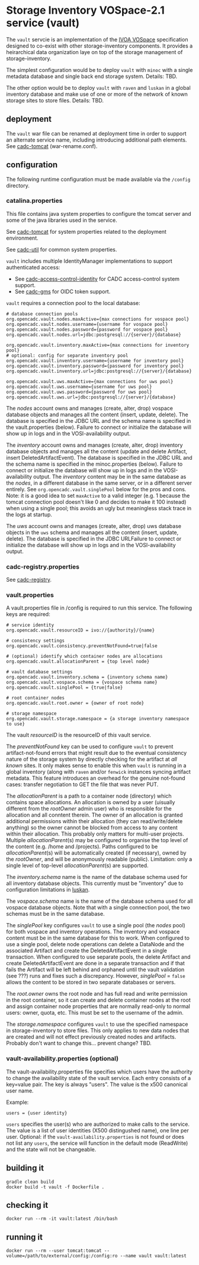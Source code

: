 # Storage Inventory VOSpace-2.1 service (vault)

The `vault` servcie is an implementation of the <a href="https://www.ivoa.net/documents/VOSpace/">IVOA VOSpace</a>
specification designed to co-exist with other storage-inventory components. It provides a heirarchical data
organization laye on top of the storage management of storage-inventory.

The simplest configuration would be to deploy `vault` with `minoc` with a single metadata database and single
back end storage system. Details: TBD.

The other option would be to deploy `vault` with `raven` and `luskan` in a global inventory database and make
use of one or more of the network of known storage sites to store files. Details: TBD.

## deployment

The `vault` war file can be renamed at deployment time in order to support an alternate service name, 
including introducing additional path elements. See 
<a href="https://github.com/opencadc/docker-base/tree/master/cadc-tomcat">cadc-tomcat</a> (war-rename.conf).

## configuration
The following runtime configuration must be made available via the `/config` directory.

### catalina.properties
This file contains java system properties to configure the tomcat server and some of the java libraries used in the service.

See <a href="https://github.com/opencadc/docker-base/tree/master/cadc-tomcat">cadc-tomcat</a>
for system properties related to the deployment environment.

See <a href="https://github.com/opencadc/core/tree/master/cadc-util">cadc-util</a>
for common system properties.

`vault` includes multiple IdentityManager implementations to support authenticated access:
- See <a href="https://github.com/opencadc/ac/tree/master/cadc-access-control-identity">cadc-access-control-identity</a> for CADC access-control system support.
- See <a href="https://github.com/opencadc/ac/tree/master/cadc-gms">cadc-gms</a> for OIDC token support.

`vault` requires a connection pool to the local database:
```
# database connection pools
org.opencadc.vault.nodes.maxActive={max connections for vospace pool}
org.opencadc.vault.nodes.username={username for vospace pool}
org.opencadc.vault.nodes.password={password for vospace pool}
org.opencadc.vault.nodes.url=jdbc:postgresql://{server}/{database}

org.opencadc.vault.inventory.maxActive={max connections for inventory pool}
# optional: config for separate inventory pool
org.opencadc.vault.inventory.username={username for inventory pool}
org.opencadc.vault.inventory.password={password for inventory pool}
org.opencadc.vault.inventory.url=jdbc:postgresql://{server}/{database}

org.opencadc.vault.uws.maxActive={max connections for uws pool}
org.opencadc.vault.uws.username={username for uws pool}
org.opencadc.vault.uws.password={password for uws pool}
org.opencadc.vault.uws.url=jdbc:postgresql://{server}/{database}
```
The _nodes_ account owns and manages (create, alter, drop) vospace database objects and manages
all the content (insert, update, delete). The database is specified in the JDBC URL and the schema name is specified 
in the vault.properties (below). Failure to connect or initialize the database will show up in logs and in the 
VOSI-availability output.

The _inventory_ account owns and manages (create, alter, drop) inventory database objects and manages
all the content (update and delete Artifact,  insert DeletedArtifactEvent). The database is specified 
in the JDBC URL and the schema name is specified in the minoc.properties (below). Failure to connect or 
initialize the database will show up in logs and in the VOSI-availability output. The _inventory_ content 
may be in the same database as the _nodes_, in a different database in the same server, or in a different 
server entirely. See `org.opencadc.vault.singlePool` below for the pros and cons. Note: it is a good
idea to set `maxActive` to a valid integer (e.g. 1 because the tomcat connection pool doesn't like 0 and
decides to make it 100 instead) when using a single pool; this avoids an ugly but meaningless stack trace 
in the logs at startup.

The _uws_ account owns and manages (create, alter, drop) uws database objects in the `uws` schema and manages all
the content (insert, update, delete). The database is specified in the JDBC URLFailure to connect or initialize the
database will show up in logs and in the VOSI-availability output.

### cadc-registry.properties

See <a href="https://github.com/opencadc/reg/tree/master/cadc-registry">cadc-registry</a>.

### vault.properties
A vault.properties file in /config is required to run this service.  The following keys are required:
```
# service identity
org.opencadc.vault.resourceID = ivo://{authority}/{name}

# consistency settings
org.opencadc.vault.consistency.preventNotFound=true|false

# (optional) identify which container nodes are allocations
org.opencadc.vault.allocationParent = {top level node}

# vault database settings
org.opencadc.vault.inventory.schema = {inventory schema name}
org.opencadc.vault.vospace.schema = {vospace schema name}
org.opencadc.vault.singlePool = {true|false}

# root container nodes
org.opencadc.vault.root.owner = {owner of root node}

# storage namespace
org.opencadc.vault.storage.namespace = {a storage inventory namespace to use}
```
The vault _resourceID_ is the resourceID of _this_ vault service.

The _preventNotFound_ key can be used to configure `vault` to prevent artifact-not-found errors that might 
result due to the eventual consistency nature of the storage system by directly checking for the artifact at 
_all known_ sites. It only makes sense to enable this when `vault` is running in a global inventory (along with
`raven` and/or `fenwick` instances syncing artifact metadata. This feature introduces an overhead for the 
genuine not-found cases: transfer negotiation to GET the file that was never PUT.

The _allocationParent_ is a path to a container node (directory) which contains space allocations. An allocation
is owned by a user (uisually different from the _rootOwner_ admin user) who is responsible for the allocation
and all conntent therein. The owner of an allocation is granted additional permissions within their 
allocation (they can read/write/delete anything) so the owner cannot be blocked from access to any content
within their allocation. This probably only matters for multi-user projects. Multiple _allocationParent_(s) may
be configured to organise the top level of the content (e.g. /home and /projects). Paths configured to be 
_allocationParent_(s) will be automatically created (if necessary), owned by the _rootOwner_, and will be
anonymously readable (public). Limitation: only a single level of top-level _allocationParent_(s) are supported.

The _inventory.schema_ name is the name of the database schema used for all inventory database objects. This 
currently must be "inventory" due to configuration limitations in <a href="../luskan">luskan</a>.

The _vospace.schema_ name is the name of the database schema used for all vospace database objects. Note that 
with a single connection pool, the two schemas must be in the same database.

The _singlePool_ key configures `vault` to use a single pool (the _nodes_ pool) for both vospace and inventory 
operations. The inventory and vospace content must be in the same database for this to work. When configured 
to use a single pool, delete node operations can delete a DataNode and the associated Artifact and create the 
DeletedArtifactEvent in a single transaction. When configured to use separate pools, the delete Artifact and create 
DeletedArtifactEvent are done in a separate transaction and if that fails the Artifact will be left behind and 
orphaned until the vault validation (see ???) runs and fixes such a discrepancy. However, _singlePool_ = `false` 
allows the content to be stored in two separate databases or servers.

The _root.owner_ owns the root node and has full read and write permission in the root container, so it can 
create and delete container nodes at the root and assign container node properties that are normally read-only
to normal users: owner, quota, etc. This must be set to the username of the admin.

The _storage.namespace_ configures `vault` to use the specified namespace in storage-inventory to store files. 
This only applies to new data nodes that are created and will not effect previously created nodes and artifacts.
Probably don't want to change this... prevent change? TBD.

### vault-availability.properties (optional)

The vault-availability.properties file specifies which users have the authority to change the availability state of 
the vault service. Each entry consists of a key=value pair. The key is always "users". The value is the x500 canonical 
user name.

Example:
```
users = {user identity}
```
`users` specifies the user(s) who are authorized to make calls to the service. The value is a list of user
identities (X500 distingushed name), one line per user. Optional: if the `vault-availability.properties` is 
not found or does not list any `users`, the service will function in the default mode (ReadWrite) and the 
state will not be changeable.

## building it
```
gradle clean build
docker build -t vault -f Dockerfile .
```

## checking it
```
docker run --rm -it vault:latest /bin/bash
```

## running it
```
docker run --rm --user tomcat:tomcat --volume=/path/to/external/config:/config:ro --name vault vault:latest
```

